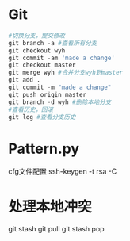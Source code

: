 <!--
 * @Author: your name
 * @Date: 2020-10-21 13:55:29
 * @LastEditTime: 2020-10-23 02:16:00
 * @LastEditors: Wang Yanhong
 * @Description: In User Settings Edit
 * @FilePath: /2-pytorch-kaldi-cgs/README_WYH.md
-->
# Git
```python
#切换分支，提交修改
git branch -a #查看所有分支
git checkout wyh
git commit -am 'made a change'
git checkout master
git merge wyh #合并分支wyh到master
git add .
git commit -m "made a change"
git push origin master
git branch -d wyh #删除本地分支
#查看历史，回滚
git log #查看分支历史
```

# Pattern.py
cfg文件配置
ssh-keygen -t rsa -C
# 处理本地冲突
git stash
git pull
git stash pop



